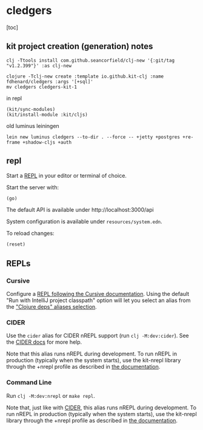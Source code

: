 # cledgers

[toc]

## kit project creation (generation) notes

```shell
clj -Ttools install com.github.seancorfield/clj-new '{:git/tag "v1.2.399"}' :as clj-new

clojure -Tclj-new create :template io.github.kit-clj :name fdhenard/cledgers :args '[+sql]'
mv cledgers cledgers-kit-1
```

in repl

```
(kit/sync-modules)
(kit/install-module :kit/cljs)
```


old luminus leiningen

```
lein new luminus cledgers --to-dir . --force -- +jetty +postgres +re-frame +shadow-cljs +auth
```

## repl

Start a [REPL](#repls) in your editor or terminal of choice.

Start the server with:

```clojure
(go)
```

The default API is available under http://localhost:3000/api

System configuration is available under `resources/system.edn`.

To reload changes:

```clojure
(reset)
```

## REPLs

### Cursive

Configure a [REPL following the Cursive documentation](https://cursive-ide.com/userguide/repl.html). Using the default "Run with IntelliJ project classpath" option will let you select an alias from the ["Clojure deps" aliases selection](https://cursive-ide.com/userguide/deps.html#refreshing-deps-dependencies).

### CIDER

Use the `cider` alias for CIDER nREPL support (run `clj -M:dev:cider`). See the [CIDER docs](https://docs.cider.mx/cider/basics/up_and_running.html) for more help.

Note that this alias runs nREPL during development. To run nREPL in production (typically when the system starts), use the kit-nrepl library through the +nrepl profile as described in [the documentation](https://kit-clj.github.io/docs/profiles.html#profiles).

### Command Line

Run `clj -M:dev:nrepl` or `make repl`.

Note that, just like with [CIDER](#cider), this alias runs nREPL during development. To run nREPL in production (typically when the system starts), use the kit-nrepl library through the +nrepl profile as described in [the documentation](https://kit-clj.github.io/docs/profiles.html#profiles).
